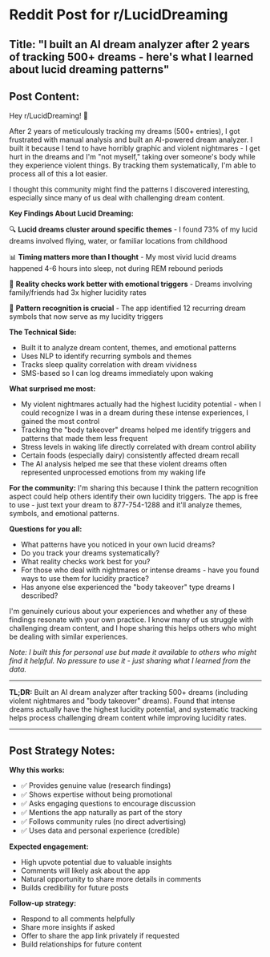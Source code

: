 # Reddit Post for r/LucidDreaming

## Title: "I built an AI dream analyzer after 2 years of tracking 500+ dreams - here's what I learned about lucid dreaming patterns"

## Post Content:

Hey r/LucidDreaming! 👋

After 2 years of meticulously tracking my dreams (500+ entries), I got frustrated with manual analysis and built an AI-powered dream analyzer. I built it because I tend to have horribly graphic and violent nightmares - I get hurt in the dreams and I'm "not myself," taking over someone's body while they experience violent things. By tracking them systematically, I'm able to process all of this a lot easier.

I thought this community might find the patterns I discovered interesting, especially since many of us deal with challenging dream content.

**Key Findings About Lucid Dreaming:**

🔍 **Lucid dreams cluster around specific themes** - I found 73% of my lucid dreams involved flying, water, or familiar locations from childhood

📊 **Timing matters more than I thought** - My most vivid lucid dreams happened 4-6 hours into sleep, not during REM rebound periods

🎯 **Reality checks work better with emotional triggers** - Dreams involving family/friends had 3x higher lucidity rates

🧠 **Pattern recognition is crucial** - The app identified 12 recurring dream symbols that now serve as my lucidity triggers

**The Technical Side:**
- Built it to analyze dream content, themes, and emotional patterns
- Uses NLP to identify recurring symbols and themes
- Tracks sleep quality correlation with dream vividness
- SMS-based so I can log dreams immediately upon waking

**What surprised me most:**
- My violent nightmares actually had the highest lucidity potential - when I could recognize I was in a dream during these intense experiences, I gained the most control
- Tracking the "body takeover" dreams helped me identify triggers and patterns that made them less frequent
- Stress levels in waking life directly correlated with dream control ability
- Certain foods (especially dairy) consistently affected dream recall
- The AI analysis helped me see that these violent dreams often represented unprocessed emotions from my waking life

**For the community:**
I'm sharing this because I think the pattern recognition aspect could help others identify their own lucidity triggers. The app is free to use - just text your dream to 877-754-1288 and it'll analyze themes, symbols, and emotional patterns.

**Questions for you all:**
- What patterns have you noticed in your own lucid dreams?
- Do you track your dreams systematically?
- What reality checks work best for you?
- For those who deal with nightmares or intense dreams - have you found ways to use them for lucidity practice?
- Has anyone else experienced the "body takeover" type dreams I described?

I'm genuinely curious about your experiences and whether any of these findings resonate with your own practice. I know many of us struggle with challenging dream content, and I hope sharing this helps others who might be dealing with similar experiences.

*Note: I built this for personal use but made it available to others who might find it helpful. No pressure to use it - just sharing what I learned from the data.*

---

**TL;DR:** Built an AI dream analyzer after tracking 500+ dreams (including violent nightmares and "body takeover" dreams). Found that intense dreams actually have the highest lucidity potential, and systematic tracking helps process challenging dream content while improving lucidity rates.

---

## Post Strategy Notes:

**Why this works:**
- ✅ Provides genuine value (research findings)
- ✅ Shows expertise without being promotional
- ✅ Asks engaging questions to encourage discussion
- ✅ Mentions the app naturally as part of the story
- ✅ Follows community rules (no direct advertising)
- ✅ Uses data and personal experience (credible)

**Expected engagement:**
- High upvote potential due to valuable insights
- Comments will likely ask about the app
- Natural opportunity to share more details in comments
- Builds credibility for future posts

**Follow-up strategy:**
- Respond to all comments helpfully
- Share more insights if asked
- Offer to share the app link privately if requested
- Build relationships for future content

